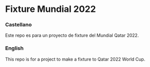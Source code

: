 # Fixture Mundial 2022

### Castellano
Este repo es para un proyecto de fixture del Mundial Qatar 2022.


### English
This repo is for a project to make a fixture to Qatar 2022 World Cup.
